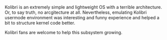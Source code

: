 Kolibri is an extremely simple and lightweight OS with a terrible architecture. Or, to say truth, no arcgitecture at all.
Nevertheless, emulating Kolibri usermode environment was interesting and funny experience and helped a bit to structure kernel code better.

Kolibri fans are welcome to help this subsystem growing.
